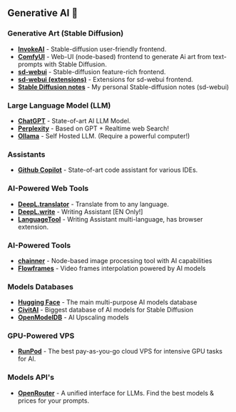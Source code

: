 ## Generative AI 🤖

### Generative Art (Stable Diffusion)

- **[InvokeAI](https://github.com/invoke-ai/InvokeAI)** - Stable-diffusion user-friendly frontend.
- **[ComfyUI](https://github.com/comfyanonymous/ComfyUI)** - Web-UI (node-based) frontend to generate Ai art from text-prompts with Stable Diffusion.
- **[sd-webui](https://github.com/AUTOMATIC1111/stable-diffusion-webui)** - Stable-diffusion feature-rich frontend.
- **[sd-webui (extensions)](https://github.com/AUTOMATIC1111/stable-diffusion-webui/wiki/Extensions)** - Extensions for sd-webui frontend.
- **[Stable Diffusion notes](https://gist.github.com/00xBAD/ec7e8fe404cde8d3a251399a3fd7df74)** - My personal Stable-diffusion notes (sd-webui)

### Large Language Model (LLM)

- **[ChatGPT](https://chatgpt.com/)** - State-of-art AI LLM Model.
- **[Perplexity](https://www.perplexity.ai/)** - Based on GPT + Realtime web Search!
- **[Ollama](https://ollama.com/)** - Self Hosted LLM. (Require a powerful computer!)

### Assistants

- **[Github Copilot](https://github.com/features/copilot)** - State-of-art code assistant for various IDEs.

### AI-Powered Web Tools

- **[DeepL.translator](https://www.deepl.com/en/translator)** - Translate from to any language.
- **[DeepL.write](https://www.deepl.com/en/write)** - Writing Assistant [EN Only!]
- **[LanguageTool](https://languagetool.org/)** - Writing Assistant multi-language, has browser extension.

### AI-Powered Tools

- **[chainner](https://chainner.app/)** - Node-based image processing tool with AI capabilities
- **[Flowframes](https://nmkd.itch.io/flowframes)** - Video frames interpolation powered by AI models

### Models Databases

- **[Hugging Face](https://huggingface.co/)** - The main multi-purpose AI models database
- **[CivitAI](https://civitai.com/)** - Biggest database of AI models for Stable Diffusion
- **[OpenModelDB](https://openmodeldb.info/)** - AI Upscaling models

### GPU-Powered VPS

- **[RunPod](https://www.runpod.io/)** - The best pay-as-you-go cloud VPS for intensive GPU tasks for AI.

### Models API's

- **[OpenRouter](https://openrouter.ai)** - A unified interface for LLMs. Find the best models & prices for your prompts.